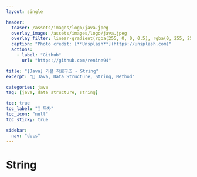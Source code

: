 ```yaml
---
layout: single

header:
  teaser: /assets/images/logo/java.jpeg
  overlay_image: /assets/images/logo/java.jpeg
  overlay_filter: linear-gradient(rgba(255, 0, 0, 0.5), rgba(0, 255, 255, 0.5))
  caption: "Photo credit: [**Unsplash**](https://unsplash.com)"
  actions:
    - label: "Github"
      url: "https://github.com/renine94"

title: "[Java] 기본 자료구조 - String"
excerpt: "🚀 Java, Data Structure, String, Method"

categories: java
tag: [java, data structure, string]

toc: true
toc_label: "📕 목차"
toc_icon: "null"
toc_sticky: true

sidebar:
  nav: "docs"
---
```


# String

